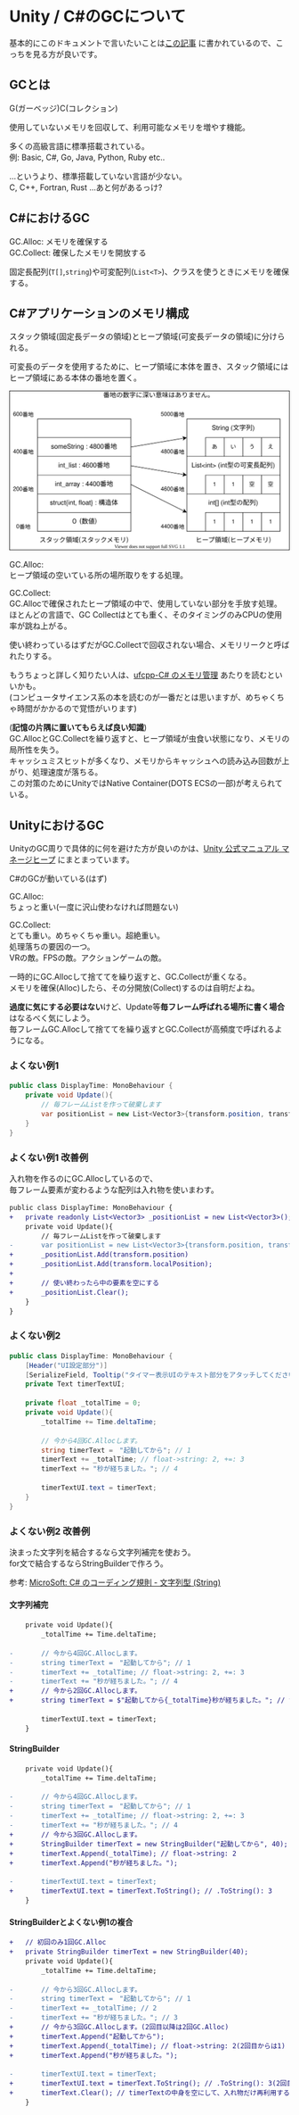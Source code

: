 # Unity / C#のGCについて

基本的にこのドキュメントで言いたいことは[この記事](https://light11.hatenadiary.com/entry/2019/10/16/211435) に書かれているので、こっちを見る方が良いです。

## GCとは

G(ガーベッジ)C(コレクション)

使用していないメモリを回収して、利用可能なメモリを増やす機能。  

多くの高級言語に標準搭載されている。  
例: Basic, C#, Go, Java, Python, Ruby etc..

...というより、標準搭載していない言語が少ない。  
C, C++, Fortran, Rust ...あと何があるっけ?

## C#におけるGC

GC.Alloc: メモリを確保する  
GC.Collect: 確保したメモリを開放する

固定長配列(`T[]`,`string`)や可変配列(`List<T>`)、クラスを使うときにメモリを確保する。

## C#アプリケーションのメモリ構成

スタック領域(固定長データの領域)とヒープ領域(可変長データの領域)に分けられる。

可変長のデータを使用するために、ヒープ領域に本体を置き、スタック領域にはヒープ領域にある本体の番地を置く。

![メモリ構造](./memory.drawio.svg)

GC.Alloc:  
ヒープ領域の空いている所の場所取りをする処理。

GC.Collect:  
GC.Allocで確保されたヒープ領域の中で、使用していない部分を手放す処理。  
ほとんどの言語で、GC Collectはとても重く、そのタイミングのみCPUの使用率が跳ね上がる。

使い終わっているはずだがGC.Collectで回収されない場合、メモリリークと呼ばれたりする。

もうちょっと詳しく知りたい人は、[ufcpp-C# のメモリ管理](https://ufcpp.net/study/computer/MemoryManagement.html) あたりを読むといいかも。  
(コンピュータサイエンス系の本を読むのが一番だとは思いますが、めちゃくちゃ時間がかかるので覚悟がいります)

(**記憶の片隅に置いてもらえば良い知識**)  
GC.AllocとGC.Collectを繰り返すと、ヒープ領域が虫食い状態になり、メモリの局所性を失う。  
キャッシュミスヒットが多くなり、メモリからキャッシュへの読み込み回数が上がり、処理速度が落ちる。  
この対策のためにUnityではNative Container(DOTS ECSの一部)が考えられている。

## UnityにおけるGC

UnityのGC周りで具体的に何を避けた方が良いのかは、[Unity 公式マニュアル マネージヒープ](https://docs.unity3d.com/ja/2020.3/Manual/BestPracticeUnderstandingPerformanceInUnity4-1.html) にまとまっています。

C#のGCが動いている(はず)

GC.Alloc:  
ちょっと重い(一度に沢山使わなければ問題ない)

GC.Collect:  
とても重い。めちゃくちゃ重い。超絶重い。  
処理落ちの要因の一つ。  
VRの敵。FPSの敵。アクションゲームの敵。

一時的にGC.Allocして捨ててを繰り返すと、GC.Collectが重くなる。  
メモリを確保(Alloc)したら、その分開放(Collect)するのは自明だよね。

**過度に気にする必要はない**けど、Update等**毎フレーム呼ばれる場所に書く場合**はなるべく気にしよう。  
毎フレームGC.Allocして捨ててを繰り返すとGC.Collectが高頻度で呼ばれるようになる。

### よくない例1

```C#
public class DisplayTime: MonoBehaviour {
    private void Update(){
        // 毎フレームListを作って破棄します
        var positionList = new List<Vector3>{transform.position, transform.localPosition};
    }
}
```

### よくない例1 改善例

入れ物を作るのにGC.Allocしているので、  
毎フレーム要素が変わるような配列は入れ物を使いまわす。

```diff
public class DisplayTime: MonoBehaviour {
+   private readonly List<Vector3> _positionList = new List<Vector3>();
    private void Update(){
        // 毎フレームListを作って破棄します
-       var positionList = new List<Vector3>{transform.position, transform.localPosition};
+       _positionList.Add(transform.position)
+       _positionList.Add(transform.localPosition);
+
+       // 使い終わったら中の要素を空にする
+       _positionList.Clear();
    }
}
```

### よくない例2

```C#
public class DisplayTime: MonoBehaviour {
    [Header("UI設定部分")]
    [SerializeField, Tooltip("タイマー表示UIのテキスト部分をアタッチしてください")]
    private Text timerTextUI;

    private float _totalTime = 0;
    private void Update(){
        _totalTime += Time.deltaTime;

        // 今から4回GC.Allocします。
        string timerText =　"起動してから"; // 1
        timerText += _totalTime; // float->string: 2, +=: 3
        timerText += "秒が経ちました。"; // 4

        timerTextUI.text = timerText;
    }
}
```

### よくない例2 改善例

決まった文字列を結合するなら文字列補完を使おう。  
for文で結合するならStringBuilderで作ろう。  

参考: [MicroSoft: C# のコーディング規則 - 文字列型 (String)](<https://docs.microsoft.com/ja-jp/dotnet/csharp/programming-guide/inside-a-program/coding-conventions#string-data-type>)

#### 文字列補完

```diff
    private void Update(){
        _totalTime += Time.deltaTime;

-       // 今から4回GC.Allocします。
-       string timerText =　"起動してから"; // 1
-       timerText += _totalTime; // float->string: 2, +=: 3
-       timerText += "秒が経ちました。"; // 4
+       // 今から2回GC.Allocします。
+       string timerText = $"起動してから{_totalTime}秒が経ちました。"; // float->string: 1, 文字列結合: 2

        timerTextUI.text = timerText;
    }
```

#### StringBuilder

```diff
    private void Update(){
        _totalTime += Time.deltaTime;

-       // 今から4回GC.Allocします。
-       string timerText =　"起動してから"; // 1
-       timerText += _totalTime; // float->string: 2, +=: 3
-       timerText += "秒が経ちました。"; // 4
+       // 今から3回GC.Allocします。
+       StringBuilder timerText = new StringBuilder("起動してから", 40); // 1
+       timerText.Append(_totalTime); // float->string: 2
+       timerText.Append("秒が経ちました。");

-       timerTextUI.text = timerText;
+       timerTextUI.text = timerText.ToString(); // .ToString(): 3
    }
```

#### StringBuilderとよくない例1の複合

```diff
+   // 初回のみ1回GC.Alloc
+   private StringBuilder timerText = new StringBuilder(40);
    private void Update(){
        _totalTime += Time.deltaTime;

-       // 今から3回GC.Allocします。
-       string timerText =　"起動してから"; // 1
-       timerText += _totalTime; // 2
-       timerText += "秒が経ちました。"; // 3
+       // 今から3回GC.Allocします。(2回目以降は2回GC.Alloc)
+       timerText.Append("起動してから");
+       timerText.Append(_totalTime); // float->string: 2(2回目からは1)
+       timerText.Append("秒が経ちました。");

-       timerTextUI.text = timerText;
+       timerTextUI.text = timerText.ToString(); // .ToString(): 3(2回目からは2)
+       timerText.Clear(); // timerTextの中身を空にして、入れ物だけ再利用する
    }
```
